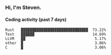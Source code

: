 ### Hi, I'm Steven.

#### Coding activity (past 7 days)
```
Rust   ▓▓▓▓▓▓▓▓▓▓▓▓▓▓▓▓▓▓▓▓▓▓▓▓▓▓▓▓▓▓  73.22%
Text   ▓▓▓▓▓▓                          14.69%
LLVM   ▓▓                               5.17%
other  ▓                                3.86%
C      ▓                                3.06%
```
